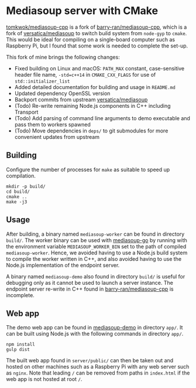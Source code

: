 # Mediasoup server with CMake

[tomkwok/mediasoup-cpp](https://github.com/tomkwok/mediasoup-cpp) is a fork of [barry-ran/mediasoup-cpp](https://github.com/barry-ran/mediasoup-cpp), which is a fork of [versatica/mediasoup](https://github.com/versatica/mediasoup) to switch build system from `node-gyp` to `cmake`. This would be ideal for compiling on a single-board computer such as Raspberry Pi, but I found that some work is needed to complete the set-up.

This fork of mine brings the following changes:

- Fixed building on Linux and macOS: `PATH_MAX` constant, case-sensitive header file name, `-std=c++14` in `CMAKE_CXX_FLAGS` for use of `std::initializer_list`
- Added detailed documentation for building and usage in `README.md`
- Updated dependency OpenSSL version
- Backport commits from upstream [versatica/mediasoup](https://github.com/versatica/mediasoup)
- (Todo) Re-write remaining Node.js components in C++ including Transport
- (Todo) Add parsing of command line arguments to demo executable and pass them to workers spawned
- (Todo) Move dependencies in `deps/` to git submodules for more convenient updates from upstream

## Building

Configure the number of processes for `make` as suitable to speed up compilation.

```
mkdir -p build/
cd build/
cmake ..
make -j3
```

## Usage

After building, a binary named `mediasoup-worker` can be found in directory `build/`. The worker binary can be used with [mediasoup-go](https://github.com/jiyeyuran/mediasoup-go) by running with the environment variable `MEDIASOUP_WORKER_BIN` set to the path of compiled `mediasoup-worker`. Hence, we avoided having to use a Node.js build system to compile the worker written in C++, and also avoided having to use the Node.js implementation of the endpoint server.

A binary named `mediasoup-demo` also found in directory `build/` is useful for debugging only as it cannot be used to launch a server instance. The endpoint server re-write in C++ found in [barry-ran/mediasoup-cpp](https://github.com/barry-ran/mediasoup-cpp) is incomplete.

## Web app

The demo web app can be found in [mediasoup-demo](https://github.com/versatica/mediasoup-demo) in directory `app/`. It can be built using Node.js with the following commands in directory `app/`.

```
npm install
gulp dist
```

The built web app found in `server/public/` can then be taken out and hosted on other machines such as a Raspberry Pi with any web server such as `nginx`. Note that leading `/` can be removed from paths in `index.html` if the web app is not hosted at root `/`.
